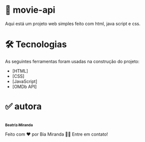 # 🍿 movie-api 
<p>Aqui está um projeto web simples feito com html, java script e css.</p>

# 🛠 Tecnologias

As seguintes ferramentas foram usadas na construção do projeto:

- [HTML]
- [CSS]
- [JavaScript]
- [OMDb API]

# ✅ autora

<a href="https://www.linkedin.com/in/beatriz-miranda-120b121b0/">
 <br />
 <sub><b>Beatriz Miranda</b></sub></a> 


Feito com ❤️ por Bia Miranda 👋🏽 Entre em contato!






